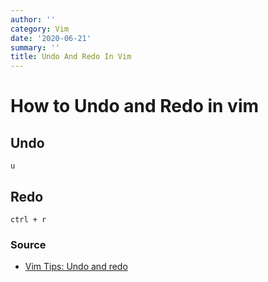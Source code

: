```yaml
---
author: ''
category: Vim
date: '2020-06-21'
summary: ''
title: Undo And Redo In Vim
---
```

# How to Undo and Redo in vim

## Undo

`u`

## Redo

`ctrl + r`

### Source 

* [Vim Tips: Undo and redo](http://vim.wikia.com/wiki/Undo_and_Redo)

